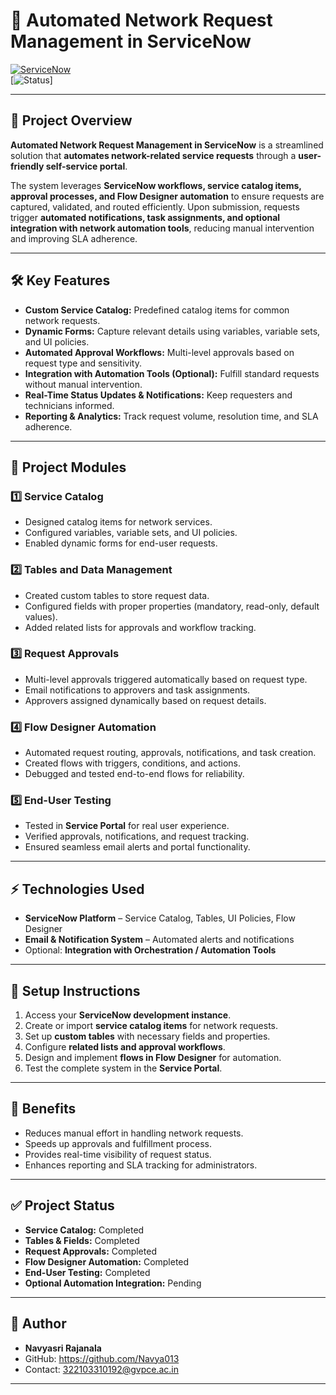 # 🚀 Automated Network Request Management in ServiceNow

[![ServiceNow](https://img.shields.io/badge/Platform-ServiceNow-blue)](https://www.servicenow.com/)  
[![Status](https://img.shields.io/badge/Status-Completed-success)]  

---

## 🌟 Project Overview
**Automated Network Request Management in ServiceNow** is a streamlined solution that **automates network-related service requests** through a **user-friendly self-service portal**.  

The system leverages **ServiceNow workflows, service catalog items, approval processes, and Flow Designer automation** to ensure requests are captured, validated, and routed efficiently. Upon submission, requests trigger **automated notifications, task assignments, and optional integration with network automation tools**, reducing manual intervention and improving SLA adherence.  

---

## 🛠 Key Features
- **Custom Service Catalog:** Predefined catalog items for common network requests.  
- **Dynamic Forms:** Capture relevant details using variables, variable sets, and UI policies.  
- **Automated Approval Workflows:** Multi-level approvals based on request type and sensitivity.  
- **Integration with Automation Tools (Optional):** Fulfill standard requests without manual intervention.  
- **Real-Time Status Updates & Notifications:** Keep requesters and technicians informed.  
- **Reporting & Analytics:** Track request volume, resolution time, and SLA adherence.  

---

## 📂 Project Modules

### **1️⃣ Service Catalog**
- Designed catalog items for network services.  
- Configured variables, variable sets, and UI policies.  
- Enabled dynamic forms for end-user requests.  

### **2️⃣ Tables and Data Management**
- Created custom tables to store request data.  
- Configured fields with proper properties (mandatory, read-only, default values).  
- Added related lists for approvals and workflow tracking.  

### **3️⃣ Request Approvals**
- Multi-level approvals triggered automatically based on request type.  
- Email notifications to approvers and task assignments.  
- Approvers assigned dynamically based on request details.  

### **4️⃣ Flow Designer Automation**
- Automated request routing, approvals, notifications, and task creation.  
- Created flows with triggers, conditions, and actions.  
- Debugged and tested end-to-end flows for reliability.  

### **5️⃣ End-User Testing**
- Tested in **Service Portal** for real user experience.  
- Verified approvals, notifications, and request tracking.  
- Ensured seamless email alerts and portal functionality.  

---

## ⚡ Technologies Used
- **ServiceNow Platform** – Service Catalog, Tables, UI Policies, Flow Designer  
- **Email & Notification System** – Automated alerts and notifications  
- Optional: **Integration with Orchestration / Automation Tools**  

---

## 📝 Setup Instructions
1. Access your **ServiceNow development instance**.  
2. Create or import **service catalog items** for network requests.  
3. Set up **custom tables** with necessary fields and properties.  
4. Configure **related lists and approval workflows**.  
5. Design and implement **flows in Flow Designer** for automation.  
6. Test the complete system in the **Service Portal**.  

---

## 🎯 Benefits
- Reduces manual effort in handling network requests.  
- Speeds up approvals and fulfillment process.  
- Provides real-time visibility of request status.  
- Enhances reporting and SLA tracking for administrators.  

---

## ✅ Project Status
- **Service Catalog:** Completed  
- **Tables & Fields:** Completed  
- **Request Approvals:** Completed  
- **Flow Designer Automation:** Completed  
- **End-User Testing:** Completed  
- **Optional Automation Integration:** Pending  

---

## 👤 Author
- **Navyasri Rajanala**  
- GitHub:  https://github.com/Navya013 
- Contact: 322103310192@gvpce.ac.in  

---



